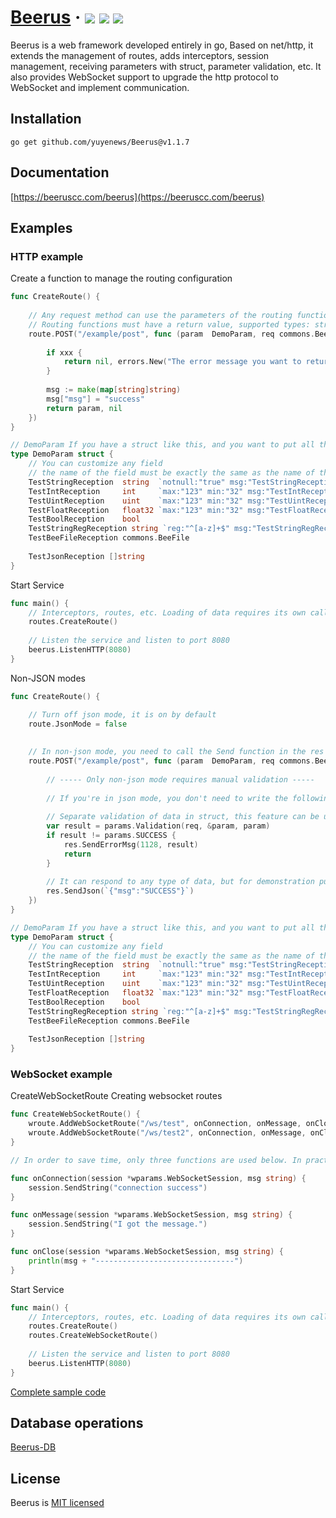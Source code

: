 <h1> 
    <a href="https://beeruscc.com">Beerus</a> ·
    <img src="https://img.shields.io/badge/licenes-MIT-brightgreen.svg"/> 
    <img src="https://img.shields.io/badge/golang-1.17.3-brightgreen.svg"/> 
    <img src="https://img.shields.io/badge/release-tags-brightgreen.svg"/>
</h1>

Beerus is a web framework developed entirely in go, 
Based on net/http, it extends the management of routes, adds interceptors, session management, 
receiving parameters with struct, parameter validation, etc. 
It also provides WebSocket support to upgrade the http protocol to WebSocket and implement communication.

## Installation

```shell
go get github.com/yuyenews/Beerus@v1.1.7
```

## Documentation

[https://beeruscc.com/beerus](https://beeruscc.com/beerus)

## Examples

### HTTP example

Create a function to manage the routing configuration

```go
func CreateRoute() {
    
    // Any request method can use the parameters of the routing function to receive the request parameters
    // Routing functions must have a return value, supported types: struct, map, array
    route.POST("/example/post", func (param  DemoParam, req commons.BeeRequest, res commons.BeeResponse) (map[string]string, error) {
    
        if xxx {
            return nil, errors.New("The error message you want to return to the front-end")
        }
        
        msg := make(map[string]string)
        msg["msg"] = "success"
        return param, nil
    })
}

// DemoParam If you have a struct like this, and you want to put all the parameters from the request into this struct
type DemoParam struct {
    // You can customize any field
    // the name of the field must be exactly the same as the name of the requested parameter, and is case-sensitive
    TestStringReception  string  `notnull:"true" msg:"TestStringReception Cannot be empty" routes:"/example/put"`
    TestIntReception     int     `max:"123" min:"32" msg:"TestIntReception The value range must be between 32 - 123" routes:"/example/post"`
    TestUintReception    uint    `max:"123" min:"32" msg:"TestUintReception The value range must be between 32 - 123"`
    TestFloatReception   float32 `max:"123" min:"32" msg:"TestFloatReception The value range must be between 32 - 123"`
    TestBoolReception    bool
    TestStringRegReception string `reg:"^[a-z]+$" msg:"TestStringRegReception Does not meet the regular"`
    TestBeeFileReception commons.BeeFile
    
    TestJsonReception []string
}
```

Start Service

```go
func main() {
    // Interceptors, routes, etc. Loading of data requires its own calls
    routes.CreateRoute()
    
    // Listen the service and listen to port 8080
    beerus.ListenHTTP(8080)
}
```

Non-JSON modes

```go
func CreateRoute() {

    // Turn off json mode, it is on by default
    route.JsonMode = false
    
	
    // In non-json mode, you need to call the Send function in the res object yourself to return the data
    route.POST("/example/post", func (param  DemoParam, req commons.BeeRequest, res commons.BeeResponse) {
        
        // ----- Only non-json mode requires manual validation -----
        
        // If you're in json mode, you don't need to write the following code
        
        // Separate validation of data in struct, this feature can be used independently in any case and is not limited to the routing layer.
        var result = params.Validation(req, &param, param)
        if result != params.SUCCESS {
            res.SendErrorMsg(1128, result)
            return
        }
        
        // It can respond to any type of data, but for demonstration purposes we are still using json here.
        res.SendJson(`{"msg":"SUCCESS"}`)
    })
}

// DemoParam If you have a struct like this, and you want to put all the parameters from the request into this struct
type DemoParam struct {
    // You can customize any field
    // the name of the field must be exactly the same as the name of the requested parameter, and is case-sensitive
    TestStringReception  string  `notnull:"true" msg:"TestStringReception Cannot be empty" routes:"/example/put"`
    TestIntReception     int     `max:"123" min:"32" msg:"TestIntReception The value range must be between 32 - 123" routes:"/example/post"`
    TestUintReception    uint    `max:"123" min:"32" msg:"TestUintReception The value range must be between 32 - 123"`
    TestFloatReception   float32 `max:"123" min:"32" msg:"TestFloatReception The value range must be between 32 - 123"`
    TestBoolReception    bool
    TestStringRegReception string `reg:"^[a-z]+$" msg:"TestStringRegReception Does not meet the regular"`
    TestBeeFileReception commons.BeeFile
    
    TestJsonReception []string
}
```

### WebSocket example

CreateWebSocketRoute Creating websocket routes

```go
func CreateWebSocketRoute() {
	wroute.AddWebSocketRoute("/ws/test", onConnection, onMessage, onClose)
	wroute.AddWebSocketRoute("/ws/test2", onConnection, onMessage, onClose)
}

// In order to save time, only three functions are used below. In practice, you can configure a set of functions for each wroute

func onConnection(session *wparams.WebSocketSession, msg string) {
	session.SendString("connection success")
}

func onMessage(session *wparams.WebSocketSession, msg string) {
	session.SendString("I got the message.")
}

func onClose(session *wparams.WebSocketSession, msg string) {
    println(msg + "-------------------------------")
}
```

Start Service

```go
func main() {
    // Interceptors, routes, etc. Loading of data requires its own calls
    routes.CreateRoute()
    routes.CreateWebSocketRoute()
    
    // Listen the service and listen to port 8080
    beerus.ListenHTTP(8080)
}
```

[Complete sample code](https://github.com/yuyenews/Beerus/tree/master/example)

## Database operations

[Beerus-DB](https://github.com/yuyenews/Beerus-DB)

## License

Beerus is [MIT licensed](https://github.com/yuyenews/Beerus/blob/master/LICENSE)
